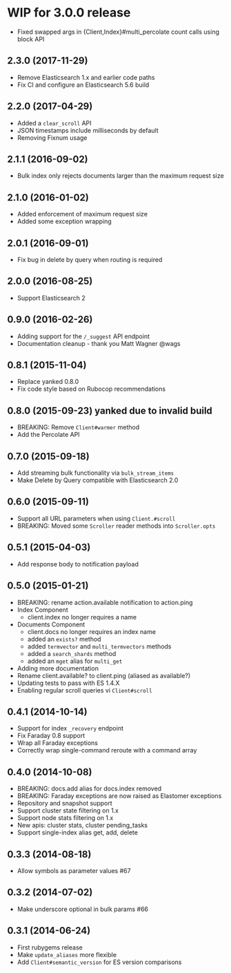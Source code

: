 # WIP for 3.0.0 release
- Fixed swapped args in {Client,Index}#multi\_percolate count calls using block API

## 2.3.0 (2017-11-29)
- Remove Elasticsearch 1.x and earlier code paths
- Fix CI and configure an Elasticsearch 5.6 build

## 2.2.0 (2017-04-29)
- Added a `clear_scroll` API
- JSON timestamps include milliseconds by default
- Removing Fixnum usage

## 2.1.1 (2016-09-02)
- Bulk index only rejects documents larger than the maximum request size

## 2.1.0 (2016-01-02)
- Added enforcement of maximum request size
- Added some exception wrapping

## 2.0.1 (2016-09-01)
- Fix bug in delete by query when routing is required

## 2.0.0 (2016-08-25)
- Support Elasticsearch 2

## 0.9.0 (2016-02-26)
- Adding support for the `/_suggest` API endpoint
- Documentation cleanup - thank you Matt Wagner @wags

## 0.8.1 (2015-11-04)
- Replace yanked 0.8.0
- Fix code style based on Rubocop recommendations

## 0.8.0 (2015-09-23) yanked due to invalid build
- BREAKING: Remove `Client#warmer` method
- Add the Percolate API

## 0.7.0 (2015-09-18)
- Add streaming bulk functionality via `bulk_stream_items`
- Make Delete by Query compatible with Elasticsearch 2.0

## 0.6.0 (2015-09-11)
- Support all URL parameters when using `Client.#scroll`
- BREAKING: Moved some `Scroller` reader methods into `Scroller.opts`

## 0.5.1 (2015-04-03)
- Add response body to notification payload

## 0.5.0 (2015-01-21)
- BREAKING: rename action.available notification to action.ping
- Index Component
  - client.index no longer requires a name
- Documents Component
  - client.docs no longer requires an index name
  - added an `exists?` method
  - added `termvector` and `multi_termvectors` methods
  - added a `search_shards` method
  - added an `mget` alias for `multi_get`
- Adding more documentation
- Rename client.available? to client.ping (aliased as available?)
- Updating tests to pass with ES 1.4.X
- Enabling regular scroll queries vi `Client#scroll`

## 0.4.1 (2014-10-14)
- Support for index `_recovery` endpoint
- Fix Faraday 0.8 support
- Wrap all Faraday exceptions
- Correctly wrap single-command reroute with a command array

## 0.4.0 (2014-10-08)
- BREAKING: docs.add alias for docs.index removed
- BREAKING: Faraday exceptions are now raised as Elastomer exceptions
- Repository and snapshot support
- Support cluster state filtering on 1.x
- Support node stats filtering on 1.x
- New apis: cluster stats, cluster pending\_tasks
- Support single-index alias get, add, delete

## 0.3.3 (2014-08-18)
- Allow symbols as parameter values #67

## 0.3.2 (2014-07-02)
- Make underscore optional in bulk params #66

## 0.3.1 (2014-06-24)
- First rubygems release
- Make `update_aliases` more flexible
- Add `Client#semantic_version` for ES version comparisons
